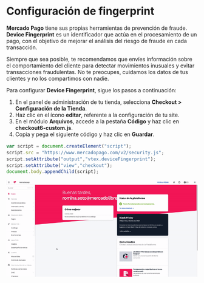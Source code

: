 # Configuración de fingerprint

**Mercado Pago** tiene sus propias herramientas de prevención de fraude. **Device Fingerprint** es un identificador que actúa en el procesamiento de un pago, con el objetivo de mejorar el análisis del riesgo de fraude en cada transacción.

Siempre que sea posible, te recomendamos que envíes información sobre el comportamiento del cliente para detectar movimientos inusuales y evitar transacciones fraudulentas. No te preocupes, cuidamos los datos de tus clientes y no los compartimos con nadie.

Para configurar **Device Fingerprint**, sigue los pasos a continuación:

1. En el panel de administración de tu tienda, selecciona **Checkout > Configuración de la Tienda**.
2. Haz clic en el ícono **editar**, referente a la configuración de tu site.
3. En el módulo **Arquivos**, accede a la pestaña **Código** y haz clic en **checkout6-custom.js**.
4. Copia y pega el siguiente código y haz clic en **Guardar**.

```javascript
var script = document.createElement("script");
script.src = "https://www.mercadopago.com/v2/security.js";
script.setAttribute("output","vtex.deviceFingerprint");
script.setAttribute("view","checkout");
document.body.appendChild(script);
```

![Configuración de fingerprint](/images/vtex/devicefingerprint-es.gif)

